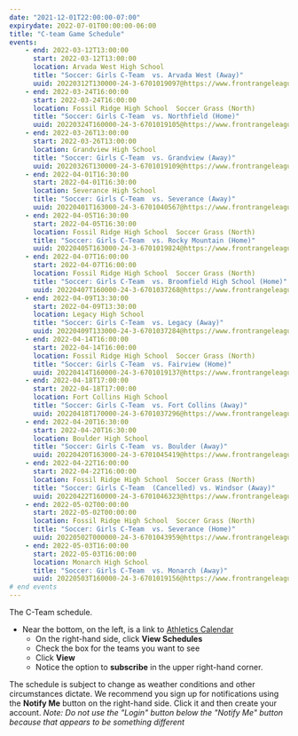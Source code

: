 ```yaml
---
date: "2021-12-01T22:00:00-07:00"
expirydate: 2022-07-01T00:00:00-06:00
title: "C-team Game Schedule"
events:
    - end: 2022-03-12T13:00:00
      start: 2022-03-12T13:00:00
      location: Arvada West High School
      title: "Soccer: Girls C-Team  vs. Arvada West (Away)"
      uuid: 20220312T130000-24-3-6701019097@https://www.frontrangeleague.org
    - end: 2022-03-24T16:00:00
      start: 2022-03-24T16:00:00
      location: Fossil Ridge High School  Soccer Grass (North)
      title: "Soccer: Girls C-Team  vs. Northfield (Home)"
      uuid: 20220324T160000-24-3-6701019105@https://www.frontrangeleague.org
    - end: 2022-03-26T13:00:00
      start: 2022-03-26T13:00:00
      location: Grandview High School
      title: "Soccer: Girls C-Team  vs. Grandview (Away)"
      uuid: 20220326T130000-24-3-6701019109@https://www.frontrangeleague.org
    - end: 2022-04-01T16:30:00
      start: 2022-04-01T16:30:00
      location: Severance High School
      title: "Soccer: Girls C-Team  vs. Severance (Away)"
      uuid: 20220401T163000-24-3-6701040567@https://www.frontrangeleague.org
    - end: 2022-04-05T16:30:00
      start: 2022-04-05T16:30:00
      location: Fossil Ridge High School  Soccer Grass (North)
      title: "Soccer: Girls C-Team  vs. Rocky Mountain (Home)"
      uuid: 20220405T163000-24-3-6701019824@https://www.frontrangeleague.org
    - end: 2022-04-07T16:00:00
      start: 2022-04-07T16:00:00
      location: Fossil Ridge High School  Soccer Grass (North)
      title: "Soccer: Girls C-Team  vs. Broomfield High School (Home)"
      uuid: 20220407T160000-24-3-6701037268@https://www.frontrangeleague.org
    - end: 2022-04-09T13:30:00
      start: 2022-04-09T13:30:00
      location: Legacy High School
      title: "Soccer: Girls C-Team  vs. Legacy (Away)"
      uuid: 20220409T133000-24-3-6701037284@https://www.frontrangeleague.org
    - end: 2022-04-14T16:00:00
      start: 2022-04-14T16:00:00
      location: Fossil Ridge High School  Soccer Grass (North)
      title: "Soccer: Girls C-Team  vs. Fairview (Home)"
      uuid: 20220414T160000-24-3-6701019137@https://www.frontrangeleague.org
    - end: 2022-04-18T17:00:00
      start: 2022-04-18T17:00:00
      location: Fort Collins High School
      title: "Soccer: Girls C-Team  vs. Fort Collins (Away)"
      uuid: 20220418T170000-24-3-6701037296@https://www.frontrangeleague.org
    - end: 2022-04-20T16:30:00
      start: 2022-04-20T16:30:00
      location: Boulder High School
      title: "Soccer: Girls C-Team  vs. Boulder (Away)"
      uuid: 20220420T163000-24-3-6701045419@https://www.frontrangeleague.org
    - end: 2022-04-22T16:00:00
      start: 2022-04-22T16:00:00
      location: Fossil Ridge High School  Soccer Grass (North)
      title: "Soccer: Girls C-Team  (Cancelled) vs. Windsor (Away)"
      uuid: 20220422T160000-24-3-6701046323@https://www.frontrangeleague.org
    - end: 2022-05-02T00:00:00
      start: 2022-05-02T00:00:00
      location: Fossil Ridge High School  Soccer Grass (North)
      title: "Soccer: Girls C-Team  vs. Severance (Home)"
      uuid: 20220502T000000-24-3-6701043959@https://www.frontrangeleague.org
    - end: 2022-05-03T16:00:00
      start: 2022-05-03T16:00:00
      location: Monarch High School
      title: "Soccer: Girls C-Team  vs. Monarch (Away)"
      uuid: 20220503T160000-24-3-6701019156@https://www.frontrangeleague.org
# end events
---
```


The C-Team schedule.

<!--more-->

* Near the bottom, on the left, is a link to [Athletics
  Calendar][athletic-schedules]
    * On the right-hand side, click **View Schedules**
    * Check the box for the teams you want to see
    * Click **View**
    * Notice the option to **subscribe** in the upper right-hand corner.

The schedule is subject to change as weather conditions and other circumstances
dictate. We recommend you sign up for notifications using the **Notify Me**
button on the right-hand side. Click it and then create your account. *Note: Do
not use the "Login" button below the "Notify Me" button because that appears to
be something different*

[frh-schedules]: https://frh.psdschools.org/about-our-school/calendars-schedules
[athletic-schedules]: http://www.frontrangeleague.org/g5-bin/client.cgi?G5genie=812&school_id=5
